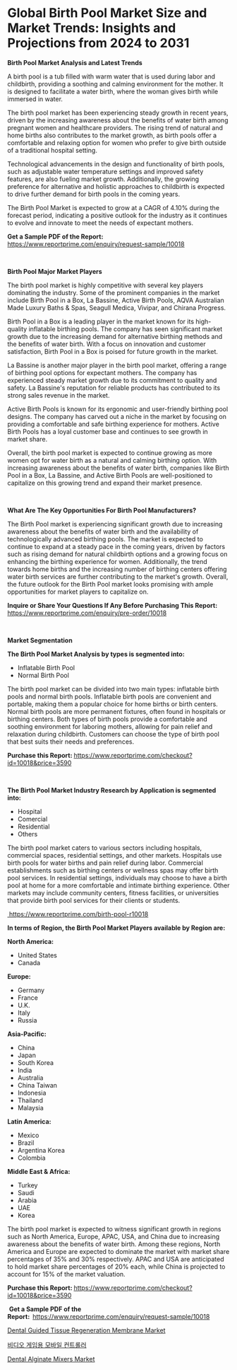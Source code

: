 <p><h1>Global Birth Pool Market Size and Market Trends: Insights and Projections from 2024 to 2031</h1></p><p><strong>Birth Pool Market Analysis and Latest Trends</strong></p>
<p><p>A birth pool is a tub filled with warm water that is used during labor and childbirth, providing a soothing and calming environment for the mother. It is designed to facilitate a water birth, where the woman gives birth while immersed in water.</p><p>The birth pool market has been experiencing steady growth in recent years, driven by the increasing awareness about the benefits of water birth among pregnant women and healthcare providers. The rising trend of natural and home births also contributes to the market growth, as birth pools offer a comfortable and relaxing option for women who prefer to give birth outside of a traditional hospital setting.</p><p>Technological advancements in the design and functionality of birth pools, such as adjustable water temperature settings and improved safety features, are also fueling market growth. Additionally, the growing preference for alternative and holistic approaches to childbirth is expected to drive further demand for birth pools in the coming years.</p><p>The Birth Pool Market is expected to grow at a CAGR of 4.10% during the forecast period, indicating a positive outlook for the industry as it continues to evolve and innovate to meet the needs of expectant mothers.</p></p>
<p><strong>Get a Sample PDF of the Report:&nbsp;</strong> <a href="https://www.reportprime.com/enquiry/request-sample/10018">https://www.reportprime.com/enquiry/request-sample/10018</a></p>
<p>&nbsp;</p>
<p><strong>Birth Pool Major Market Players</strong></p>
<p><p>The birth pool market is highly competitive with several key players dominating the industry. Some of the prominent companies in the market include Birth Pool in a Box, La Bassine, Active Birth Pools, AQVA Australian Made Luxury Baths & Spas, Seagull Medica, Vivipar, and Chirana Progress.</p><p>Birth Pool in a Box is a leading player in the market known for its high-quality inflatable birthing pools. The company has seen significant market growth due to the increasing demand for alternative birthing methods and the benefits of water birth. With a focus on innovation and customer satisfaction, Birth Pool in a Box is poised for future growth in the market.</p><p>La Bassine is another major player in the birth pool market, offering a range of birthing pool options for expectant mothers. The company has experienced steady market growth due to its commitment to quality and safety. La Bassine's reputation for reliable products has contributed to its strong sales revenue in the market.</p><p>Active Birth Pools is known for its ergonomic and user-friendly birthing pool designs. The company has carved out a niche in the market by focusing on providing a comfortable and safe birthing experience for mothers. Active Birth Pools has a loyal customer base and continues to see growth in market share.</p><p>Overall, the birth pool market is expected to continue growing as more women opt for water birth as a natural and calming birthing option. With increasing awareness about the benefits of water birth, companies like Birth Pool in a Box, La Bassine, and Active Birth Pools are well-positioned to capitalize on this growing trend and expand their market presence.</p></p>
<p>&nbsp;</p>
<p><strong>What Are The Key Opportunities For Birth Pool Manufacturers?</strong></p>
<p><p>The Birth Pool market is experiencing significant growth due to increasing awareness about the benefits of water birth and the availability of technologically advanced birthing pools. The market is expected to continue to expand at a steady pace in the coming years, driven by factors such as rising demand for natural childbirth options and a growing focus on enhancing the birthing experience for women. Additionally, the trend towards home births and the increasing number of birthing centers offering water birth services are further contributing to the market's growth. Overall, the future outlook for the Birth Pool market looks promising with ample opportunities for market players to capitalize on.</p></p>
<p><strong>Inquire or Share Your Questions If Any Before Purchasing This Report:</strong> <a href="https://www.reportprime.com/enquiry/pre-order/10018">https://www.reportprime.com/enquiry/pre-order/10018</a></p>
<p>&nbsp;</p>
<p><strong>Market Segmentation</strong></p>
<p><strong>The Birth Pool Market Analysis by types is segmented into:</strong></p>
<p><ul><li>Inflatable Birth Pool</li><li>Normal Birth Pool</li></ul></p>
<p><p>The birth pool market can be divided into two main types: inflatable birth pools and normal birth pools. Inflatable birth pools are convenient and portable, making them a popular choice for home births or birth centers. Normal birth pools are more permanent fixtures, often found in hospitals or birthing centers. Both types of birth pools provide a comfortable and soothing environment for laboring mothers, allowing for pain relief and relaxation during childbirth. Customers can choose the type of birth pool that best suits their needs and preferences.</p></p>
<p><strong>Purchase this Report:&nbsp;</strong><a href="https://www.reportprime.com/checkout?id=10018&price=3590">https://www.reportprime.com/checkout?id=10018&price=3590</a></p>
<p>&nbsp;</p>
<p><strong>The Birth Pool Market Industry Research by Application is segmented into:</strong></p>
<p><ul><li>Hospital</li><li>Comercial</li><li>Residential</li><li>Others</li></ul></p>
<p><p>The birth pool market caters to various sectors including hospitals, commercial spaces, residential settings, and other markets. Hospitals use birth pools for water births and pain relief during labor. Commercial establishments such as birthing centers or wellness spas may offer birth pool services. In residential settings, individuals may choose to have a birth pool at home for a more comfortable and intimate birthing experience. Other markets may include community centers, fitness facilities, or universities that provide birth pool services for their clients or students.</p></p>
<p><a href="https://www.reportprime.com/birth-pool-r10018">&nbsp;https://www.reportprime.com/birth-pool-r10018</a></p>
<p><strong>In terms of Region, the Birth Pool Market Players available by Region are:</strong></p>
<p>
    <p> <strong> North America: </strong>
        <ul>
            <li>United States</li>
            <li>Canada</li>
        </ul>
        </p> 
    <p> <strong> Europe: </strong>
        <ul>
            <li>Germany</li>
            <li>France</li>
            <li>U.K.</li>
            <li>Italy</li>
            <li>Russia</li>
        </ul>
        </p> 
    <p> <strong> Asia-Pacific: </strong>
        <ul>
            <li>China</li>
            <li>Japan</li>
            <li>South Korea</li>
            <li>India</li>
            <li>Australia</li>
            <li>China Taiwan</li>
            <li>Indonesia</li>
            <li>Thailand</li>
            <li>Malaysia</li>
        </ul>
        </p> 
    <p> <strong> Latin America: </strong>
        <ul>
            <li>Mexico</li>
            <li>Brazil</li>
            <li>Argentina Korea</li>
            <li>Colombia</li>
        </ul>
        </p> 
    <p> <strong> Middle East & Africa: </strong>
        <ul>
            <li>Turkey</li>
            <li>Saudi</li>
            <li>Arabia</li>
            <li>UAE</li>
            <li>Korea</li>
        </ul>
    </p>
    </p>
<p><p>The birth pool market is expected to witness significant growth in regions such as North America, Europe, APAC, USA, and China due to increasing awareness about the benefits of water birth. Among these regions, North America and Europe are expected to dominate the market with market share percentages of 35% and 30% respectively. APAC and USA are anticipated to hold market share percentages of 20% each, while China is projected to account for 15% of the market valuation.</p></p>
<p><strong>Purchase this Report: </strong><a href="https://www.reportprime.com/checkout?id=10018&price=3590">https://www.reportprime.com/checkout?id=10018&price=3590</a></p>
<p>&nbsp;<strong>Get a Sample PDF of the Report:&nbsp;&nbsp;</strong><a href="https://www.reportprime.com/enquiry/request-sample/10018">https://www.reportprime.com/enquiry/request-sample/10018</a></p>
<p><strong></strong></p>
<p><p><a href="https://github.com/LaceyZemlak1/Market-Research-Report-List-2/blob/main/dental-guided-tissue-regeneration-membrane-market.md">Dental Guided Tissue Regeneration Membrane Market</a></p><p><a href="https://github.com/emakpiahsopiah/Market-Research-Report-List-1/blob/main/9358607112758.md">비디오 게임용 모바일 컨트롤러</a></p><p><a href="https://github.com/MyrtisWest1/Market-Research-Report-List-2/blob/main/dental-alginate-mixers-market.md">Dental Alginate Mixers Market</a></p></p>